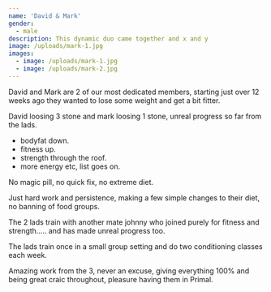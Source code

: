 ```yaml
---
name: 'David & Mark'
gender:
  - male
description: This dynamic duo came together and x and y
image: /uploads/mark-1.jpg
images:
  - image: /uploads/mark-1.jpg
  - image: /uploads/mark-2.jpg
---
```



David and Mark are 2 of our most dedicated members, starting just over 12 weeks ago they wanted to lose some weight and get a bit fitter.

David loosing 3 stone and mark loosing 1 stone, unreal progress so far from the lads.

* bodyfat down.
* fitness up.
* strength through the roof.
* more energy etc, list goes on.

No magic pill, no quick fix, no extreme diet.

Just hard work and persistence, making a few simple changes to their diet, no banning of food groups.

The 2 lads train with another mate johnny who joined purely for fitness and strength….. and has made unreal progress too.

The lads train once in a small group setting and do two conditioning classes each week.

Amazing work from the 3, never an excuse, giving everything 100% and being great craic throughout, pleasure having them in Primal.